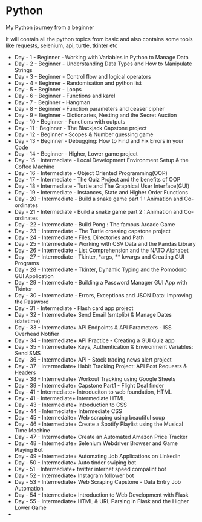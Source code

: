 # Python
My Python journey from a beginner 

It will contain all the python topics from basic and also contains some tools like requests, selenium, api, turtle, tkinter etc

- Day - 1 - Beginner - Working with Variables in Python to Manage Data <br>
- Day - 2 - Beginner - Understanding Data Types and How to Manipulate Strings <br>
- Day - 3 - Beginner - Control flow and logical operators <br>
- Day - 4 - Beginner - Randomisation and python list <br>
- Day - 5 - Beginner - Loops <br>
- Day - 6 - Beginner - Functions and karel <br>
- Day - 7 - Beginner - Hangman <br>
- Day - 8 - Beginner - Function parameters and ceaser cipher <br>
- Day - 9 - Beginner - Dictionaries, Nesting and the Secret Auction <br>
- Day - 10 - Beginner - Functions with outputs <br>
- Day - 11 - Beginner - The Blackjack Capstone project <br>
- Day - 12 - Beginner - Scopes & Number guessing game <br>
- Day - 13 - Beginner - Debugging: How to Find and Fix Errors in your Code <br>
- Day - 14 - Beginner - Higher, Lower game project <br>
- Day - 15 - Intermediate - Local Development Environment Setup & the Coffee Machine <br>
- Day - 16 - Intermediate - Object Oriented Programming(OOP) <br>
- Day - 17 - Intermediate - The Quiz Project and the benefits of OOP <br>
- Day - 18 - Intermediate - Turtle and The Graphical User Interface(GUI) <br>
- Day - 19 - Intermediate - Instances, State and Higher Order Functions <br>
- Day - 20 - Intermediate - Build a snake game part 1 : Animation and Co-ordinates <br>
- Day - 21 - Intermediate - Build a snake game part 2 : Animation and Co-ordinates <br>
- Day - 22 - Intermediate - Build Pong : The famous Arcade Game <br>
- Day - 23 - Intermediate - The Turtle crossing capstone project <br>
- Day - 24 - Intermediate - Files, Directories and Path <br>
- Day - 25 - Intermediate - Working with CSV Data and the Pandas Library <br>
- Day - 26 - Intermediate - List Comprehension and the NATO Alphabet <br>
- Day - 27 - Intermediate - Tkinter, *args, ** kwargs and Creating GUI Programs <br>
- Day - 28 - Intermediate - Tkinter, Dynamic Typing and the Pomodoro GUI Application <br>
- Day - 29 - Intermediate - Building a Password Manager GUI App with Tkinter <br>
- Day - 30 - Intermediate - Errors, Exceptions and JSON Data: Improving the Password <br>
- Day - 31 - Intermediate - Flash card app project <br>
- Day - 32 - Intermediate+ Send Email (smtplib) & Manage Dates (datetime) <br>
- Day - 33 - Intermediate+ API Endpoints & API Parameters - ISS Overhead Notifier <br>
- Day - 34 - Intermediate+ API Practice - Creating a GUI Quiz app <br>
- Day - 35 - Intermediate+ Keys, Authentication & Environment Variables: Send SMS <br>
- Day - 36 - Intermediate+ API - Stock trading news alert project <br>
- Day - 37 - Intermediate+ Habit Tracking Project: API Post Requests & Headers <br>
- Day - 38 - Intermediate+ Workout Tracking using Google Sheets <br>
- Day - 39 - Intermediate+ Capstone Part1 - Flight Deal finder <br>
- Day - 41 - Intermediate+ Introduciton to web foundation, HTML <br>
- Day - 41 - Intermediate+ Intermediate HTML <br>
- Day - 43 - Intermediate+ Introduction to CSS <br>
- Day - 44 - Intermediate+ Intermediate CSS <br>
- Day - 45 - Intermedaite+ Web scraping using beautiful soup <br>
- Day - 46 - Intermediate+ Create a Spotify Playlist using the Musical Time Machine <br>
- Day - 47 - Intermediate+ Create an Automated Amazon Price Tracker <br>
- Day - 48 - Intermediate+ Selenium Webdriver Browser and Game Playing Bot <br>
- Day - 49 - Intermediate+ Automating Job Applications on LinkedIn <br> 
- Day - 50 - Intermediate+ Auto tinder swiping bot <br>
- Day - 51 - Intermediate+ twitter internet speed compalint bot <br>
- Day - 52 - Intermediate+ Instagram follower bot <br>
- Day - 53 - Intermediate+ Web Scraping Capstone - Data Entry Job Automation <br>
- Day - 54 - Intermediate+ Introduction to Web Development with Flask <br>
- Day - 55 - Intermediate+ HTML & URL Parsing in Flask and the Higher Lower Game <br>
- 
